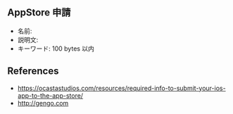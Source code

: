 AppStore 申請
---

- 名前: 
- 説明文: 
- キーワード: 100 bytes 以内

References
---

- https://ocastastudios.com/resources/required-info-to-submit-your-ios-app-to-the-app-store/
- http://gengo.com
